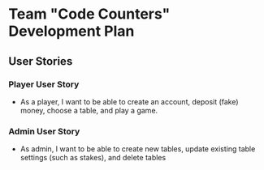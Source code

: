 # Team "Code Counters" Development Plan

## User Stories

### Player User Story
* As a player, I want to be able to create an account, deposit (fake) money, choose a table, and play a game.

### Admin User Story
* As admin, I want to be able to create new tables, update existing table settings (such as stakes), and delete tables